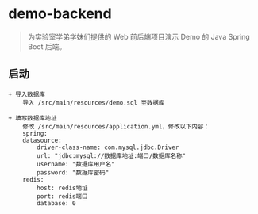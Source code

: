 # demo-backend
> 为实验室学弟学妹们提供的 Web 前后端项目演示 Demo 的 Java Spring Boot 后端。

## 启动
    + 导入数据库
        导入 /src/main/resources/demo.sql 至数据库

    + 填写数据库地址
        修改 /src/main/resources/application.yml，修改以下内容：
        spring:
        datasource:
            driver-class-name: com.mysql.jdbc.Driver
            url: "jdbc:mysql://数据库地址:端口/数据库名称"
            username: "数据库用户名"
            password: "数据库密码"
        redis:
            host: redis地址
            port: redis端口
            database: 0


